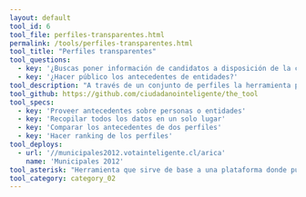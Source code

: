 ```yaml
---
layout: default
tool_id: 6
tool_file: perfiles-transparentes.html
permalink: /tools/perfiles-transparentes.html
tool_title: "Perfiles transparentes"
tool_questions:
  - key: '¿Buscas poner información de candidatos a disposición de la ciudadanía?'
  - key: '¿Hacer público los antecedentes de entidades?'
tool_description: "A través de un conjunto de perfiles la herramienta permite transparentar datos personales, posturas u otra información relevante de una serie de personajes y/o entidades pertenecientes a un mismo rubro."
tool_github: https://github.com/ciudadanointeligente/the_tool
tool_specs:
  - key: 'Proveer antecedentes sobre personas o entidades'
  - key: 'Recopilar todos los datos en un solo lugar'
  - key: 'Comparar los antecedentes de dos perfiles'
  - key: 'Hacer ranking de los perfiles'
tool_deploys:
  - url: '//municipales2012.votainteligente.cl/arica'
    name: 'Municipales 2012'
tool_asterisk: "Herramienta que sirve de base a una plataforma donde pueda agregarse opcionalmente cualquiera de las siguientes secciones: Media Naranja, Pregúntale y Propuestas Ciudadanas."
tool_category: category_02
---
```

